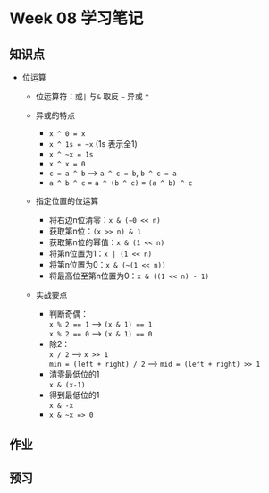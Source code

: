# Week 08 学习笔记


## 知识点
- 位运算
  - 位运算符：或`|`  与`&` 取反 `~` 异或 `^` 
  - 异或的特点
    - `x ^ 0 = x`
    - `x ^ 1s = ~x` (1s 表示全1)
    - `x ^ ~x = 1s`
    - `x ^ x = 0`
    - `c = a ^ b` --> `a ^ c = b`, `b ^ c = a`
    - `a ^ b ^ c` = `a ^ (b ^ c)` = `(a ^ b) ^ c`
    
  - 指定位置的位运算
    - 将右边n位清零：`x & (~0 << n)`
    - 获取第n位：`(x >> n) & 1`
    - 获取第n位的幂值：`x & (1 << n)`
    - 将第n位置为1：`x | (1 << n)`
    - 将第n位置为0：`x & (~(1 << n))`
    - 将最高位至第n位置为0：`x & ((1 << n) - 1)`

  - 实战要点
    - 判断奇偶：  
       `x % 2 == 1` --> `(x & 1) == 1`  
       `x % 2 == 0` --> `(x & 1) == 0`
    - 除2：  
       `x / 2` --> `x >> 1`   
       `min = (left + right) / 2` --> `mid = (left + right) >> 1`
    - 清零最低位的1  
       `x & (x-1)`  
    - 得到最低位的1  
       `x & -x`
    - `x & ~x => 0`


## 作业

## 预习
